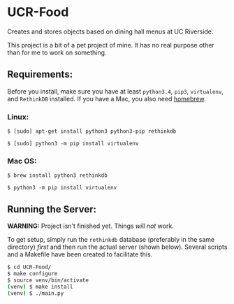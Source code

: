 # UCR-Food
Creates and stores objects based on dining hall menus at UC Riverside.

This project is a bit of a pet project of mine. It has no real purpose
other than for me to work on something.

## Requirements:
Before you install, make sure you have at least `python3.4`, `pip3`, 
`virtualenv`, and `RethinkDB` installed. If you have a Mac, you also 
need [homebrew](brew.sh).

### Linux:
`$ [sudo] apt-get install python3 python3-pip rethinkdb`

`$ [sudo] python3 -m pip install virtualenv`

### Mac OS:
`$ brew install python3 rethinkdb`

`$ python3 -m pip install virtualenv`

## Running the Server:
**WARNING:** Project isn't finished yet. Things *will not* work.

To get setup, simply run the `rethinkdb` database (preferably in the 
same directory) *first* and then run the actual server (shown below). 
Several scripts and a Makefile have been created to facilitate this.

```bash
$ cd UCR-Food/
$ make configure
$ source venv/bin/activate
(venv) $ make install
(venv) $ ./main.py
```